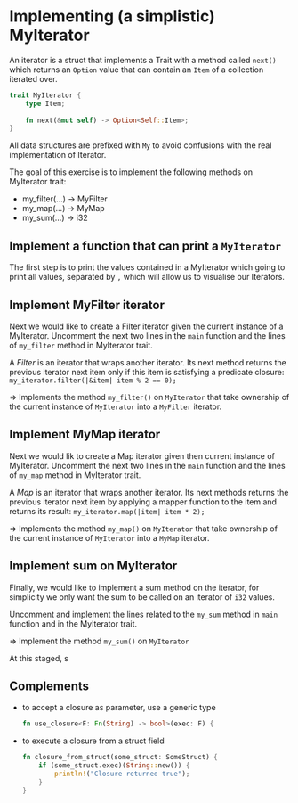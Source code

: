 # Implementing (a simplistic) MyIterator

An iterator is a struct that implements a Trait with a method called `next()` which returns an `Option` value that can contain an `Item` of a collection iterated over.

```rust
trait MyIterator {
    type Item;
    
    fn next(&mut self) -> Option<Self::Item>;
}
```

All data structures are prefixed with `My` to avoid confusions with the real implementation of Iterator.

The goal of this exercise is to implement the following methods on MyIterator trait:
- my_filter(...) -> MyFilter
- my_map(...) -> MyMap
- my_sum(...) -> i32

## Implement a function that can print a `MyIterator`

The first step is to print the values contained in a MyIterator which going to print all values, separated by `,` which will allow us to visualise our Iterators.

## Implement MyFilter iterator

Next we would like to create a Filter iterator given the current instance of a MyIterator. Uncomment the next two lines in the `main` function and the lines of `my_filter` method in MyIterator trait.

A _Filter_ is an iterator that wraps another iterator. Its next method returns the previous iterator next item only if this item is satisfying a predicate closure: `my_iterator.filter(|&item| item % 2 == 0);`

=> Implements the method `my_filter()` on `MyIterator` that take ownership of the current instance of `MyIterator` into a `MyFilter` iterator.

## Implement MyMap iterator

Next we would lik to create a Map iterator given then current instance of MyIterator. Uncomment the next two lines in the `main` function and the lines of `my_map` method in MyIterator trait.

A _Map_ is an iterator that wraps another iterator. Its next methods returns the previous iterator next item by applying a mapper function to the item and returns its result: `my_iterator.map(|item| item * 2);`

=> Implements the method `my_map()` on `MyIterator` that take ownership of the current instance of `MyIterator` into a `MyMap` iterator.

## Implement sum on MyIterator

Finally, we would like to implement a sum method on the iterator, for simplicity we only want the sum to be called on an iterator of `i32` values.

Uncomment and implement the lines related to the `my_sum` method in `main` function and in the MyIterator trait.

=> Implement the method `my_sum()` on `MyIterator`

At this staged, s

## Complements

- to accept a closure as parameter, use a generic type
    ```rust
    fn use_closure<F: Fn(String) -> bool>(exec: F) {
    ```
- to execute a closure from a struct field
    ```rust
    fn closure_from_struct(some_struct: SomeStruct) {
        if (some_struct.exec)(String::new()) {
            println!("Closure returned true");
        }
    }
    ```
